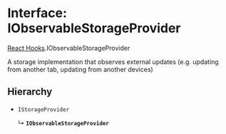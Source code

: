 # Interface: IObservableStorageProvider

[React Hooks](../modules/React_Hooks.md).IObservableStorageProvider

A storage implementation that observes external updates (e.g. updating from another tab, updating from another devices)

## Hierarchy

- `IStorageProvider`

  ↳ **`IObservableStorageProvider`**
